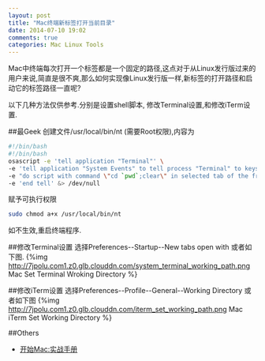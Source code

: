 ```yaml
---
layout: post
title: "Mac终端新标签打开当前目录"
date: 2014-07-10 19:02
comments: true
categories: Mac Linux Tools
---
```

Mac中终端每次打开一个标签都是一个固定的路径,这点对于从Linux发行版过来的用户来说,简直是很不爽,那么如何实现像Linux发行版一样,新标签的打开路径和启动它的标签路径一直呢?

以下几种方法仅供参考.分别是设置shell脚本, 修改Terminal设置,和修改iTerm设置.
<!--more-->

##最Geek
创建文件/usr/local/bin/nt (需要Root权限),内容为 
```bash
#!/bin/bash
#!/bin/bash
osascript -e 'tell application "Terminal"' \
-e 'tell application "System Events" to tell process "Terminal" to keystroke "t" using command down' \
-e "do script with command \"cd `pwd`;clear\" in selected tab of the front window" \
-e 'end tell' &> /dev/null
```
赋予可执行权限
```bash
sudo chmod a+x /usr/local/bin/nt
```
如不生效,重启终端程序.

##修改Terminal设置
选择Preferences--Startup--New tabs open with 或者如下图.
{%img http://7jpolu.com1.z0.glb.clouddn.com/system_terminal_working_path.png Mac Set Terminal Wroking Directory %}

##修改iTerm设置
选择Preferences--Profile--General--Working Directory 或者如下图
{%img http://7jpolu.com1.z0.glb.clouddn.com/iterm_set_working_path.png Mac iTerm Set Working Directory %}

##Others
  * <a href="http://www.amazon.cn/gp/product/B004BR2OW0/ref=as_li_tf_tl?ie=UTF8&camp=536&creative=3200&creativeASIN=B004BR2OW0&linkCode=as2&tag=droidyue-23">开始Mac:实战手册</a><img src="http://ir-cn.amazon-adsystem.com/e/ir?t=droidyue-23&l=as2&o=28&a=B004BR2OW0" width="1" height="1" border="0" alt="" style="border:none !important; margin:0px !important;" />

